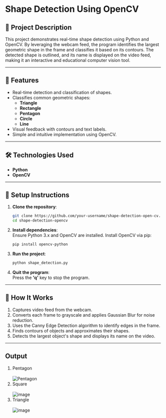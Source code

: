 # Shape Detection Using OpenCV  

## 📜 **Project Description**  
This project demonstrates real-time shape detection using Python and OpenCV. By leveraging the webcam feed, the program identifies the largest geometric shape in the frame and classifies it based on its contours. The detected shape is outlined, and its name is displayed on the video feed, making it an interactive and educational computer vision tool.  

---

## 🚀 **Features**  
- Real-time detection and classification of shapes.  
- Classifies common geometric shapes:  
  - **Triangle**  
  - **Rectangle**  
  - **Pentagon**  
  - **Circle**  
  - **Line**  
- Visual feedback with contours and text labels.  
- Simple and intuitive implementation using OpenCV.  

---

## 🛠️ **Technologies Used**  
- **Python**  
- **OpenCV**  

---

## 🔧 **Setup Instructions**  

1. **Clone the repository**:  
   ```bash  
   git clone https://github.com/your-username/shape-detection-open-cv.git  
   cd shape-detection-opencv  
   ```  

2. **Install dependencies**:  
   Ensure Python 3.x and OpenCV are installed. Install OpenCV via pip:  
   ```bash  
   pip install opencv-python  
   ```  

3. **Run the project**:  
   ```bash  
   python shape_detection.py  
   ```  

4. **Quit the program**:  
   Press the **'q'** key to stop the program.  

---

## 📸 **How It Works**  
1. Captures video feed from the webcam.  
2. Converts each frame to grayscale and applies Gaussian Blur for noise reduction.  
3. Uses the Canny Edge Detection algorithm to identify edges in the frame.  
4. Finds contours of objects and approximates their shapes.  
5. Detects the largest object's shape and displays its name on the video.  

---

## **Output**  
1. Pentagon <br> <br> ![Pentagon](https://github.com/user-attachments/assets/d7c31fc7-37c2-4864-9ea2-8c3538921cb9)
2. Square <br> <br> ![image](https://github.com/user-attachments/assets/891bfc86-960f-4289-b31d-0d0ef8a3475c)
3. Triangle <br> <br> ![image](https://github.com/user-attachments/assets/323cbdfd-5cb6-4b65-af3e-956eb3dcd5c8)

      
   





